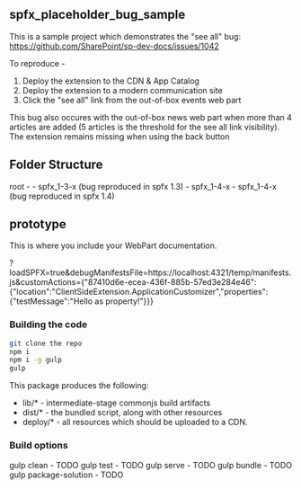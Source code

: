 ## spfx_placeholder_bug_sample
This is a sample project which demonstrates the "see all" bug: https://github.com/SharePoint/sp-dev-docs/issues/1042

To reproduce -

1. Deploy the extension to the CDN & App Catalog
2. Deploy the extension to a modern communication site
3. Click the "see all" link from the out-of-box events web part

This bug also occures with the out-of-box news web part when more than 4 articles are added (5 articles is the threshold for the see all link visibility).  The extension remains missing when using the back button

## Folder Structure
root -
    - spfx_1-3-x (bug reproduced in spfx 1.3)
    - spfx_1-4-x 
        - spfx_1-4-x (bug reproduced in spfx 1.4)

## prototype

This is where you include your WebPart documentation.

?loadSPFX=true&debugManifestsFile=https://localhost:4321/temp/manifests.js&customActions={"87410d6e-ecea-436f-885b-57ed3e284e46":{"location":"ClientSideExtension.ApplicationCustomizer","properties":{"testMessage":"Hello as property!"}}}

### Building the code

```bash
git clone the repo
npm i
npm i -g gulp
gulp
```

This package produces the following:

* lib/* - intermediate-stage commonjs build artifacts
* dist/* - the bundled script, along with other resources
* deploy/* - all resources which should be uploaded to a CDN.

### Build options

gulp clean - TODO
gulp test - TODO
gulp serve - TODO
gulp bundle - TODO
gulp package-solution - TODO
